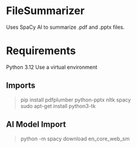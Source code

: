 # FileSummarizer
Uses SpaCy AI to summarize .pdf and .pptx files.

# Requirements
Python 3.12
Use a virtual environment

## Imports
> pip install pdfplumber python-pptx nltk spacy <br>
> sudo apt-get install python3-tk

## AI Model Import
> python -m spacy download en_core_web_sm
